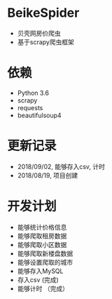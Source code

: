 # BeikeSpider
- 贝壳网房价爬虫
- 基于scrapy爬虫框架

# 依赖
- Python 3.6
- scrapy
- requests
- beautifulsoup4

# 更新记录
- 2018/09/02, 能够存入csv, 计时
- 2018/08/19, 项目创建

# 开发计划
- 能够统计价格信息
- 能够爬取租房数据
- 能够爬取小区数据
- 能够爬取新楼盘数据
- 能够设置爬取的城市
- 能够存入MySQL
- 存入csv (完成)
- 能够计时 （完成）

